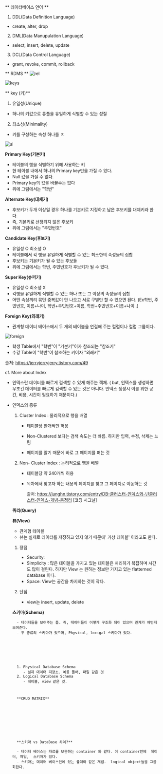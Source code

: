 ** 데이터베이스 언어 **

1. DDL(Data Definition Language) 
 - create, alter, drop
2. DML(Data Manupulation Language)
 - select, insert, delete, update
3. DCL(Data Control Language) 
 - grant, revoke, commit, rollback


** RDMS ** 
![rel](https://user-images.githubusercontent.com/86518113/147196002-76a87ed6-5d3c-4717-b979-f055fb3d1149.PNG)





![keys](https://user-images.githubusercontent.com/86518113/147192301-a8216030-e7bf-4de9-8629-8e282fc665f6.PNG)


** key (키)** 
1. 유일성(Unique)
 - 하나의 키값으로 튜플을 유일하게 식별할 수 있는 성질
 
2. 최소성(Minimality) 
 - 키를 구성하는 속성 하나를 ㅈ


![al](https://user-images.githubusercontent.com/86518113/147198244-cad6803b-a734-454d-9172-91418341fe58.PNG)




**Primary Key(기본키)** 

- 테이블의 행을 식별하기 위해 사용하는 키 
- 한 테이블 내에서 하나의 Primary key만을 가질 수 있다. 
- Null 값을 가질 수 없다. 
- Primary key의 값을 바꿀수는 없다 
- 위에 그림에서는 "학번" 



**Alternate Key(대체키)**
- 후보키가 두개 이상일 경우 하나를 기본키로 지정하고 남은 후보키를 대체키라 한다. 
- 즉, 기본키로 선정되지 않은 후보키
- 위에 그림에서는 "주민번호"



**Candidate Key(후보키)**
- 유일성 O 최소성 O
- 테이블에서 각 행을 유일하게 식별할 수 있는 최소한의 속성들의 집합
- 후보키는 기본키가 될 수 있는 후보들
- 위에 그림에서는 학번, 주민번호가 후보키가 될 수 있다.




**Super Key(슈퍼키)**
- 유일성 O 최소성 X
- 각행을 유일하게 식별할 수 있는 하나 또는 그 이상의 속성들의 집합
- 어떤 속싱끼리 묶던 중복값이 안 나오고 서로 구별만 할 수 있으면 된다. 
(Ex학번, 주민번호, 이름+나이, 학번+주민번호+이름, 학번+주민번호+이름+나이..) 




**Foreign Key(외래키)**

- 관계형 데이터 베이스에서 두 개의 테이블을 연결해 주는 컬럼이나 컬럼 그룹이다. 


![foreign](https://user-images.githubusercontent.com/86518113/147198541-b3670c52-05a5-406f-8684-c2ad9194be07.PNG)

- 학생 Table에서 "학번"이 "기본키"이자 참조되는 "참조키"
- 수강 Table이 "학번"이 참조하는 키이자 "외래키"

출처: https://jerryjerryjerry.tistory.com/49


cf. More about Index

* 인덱스란 데이터를 빠르게 검색할 수 있게 해주는 객체. ( but, 인덱스를 생성하면 무조건 데이터를 빠르게 검색할 수 있는 것은 아니다. 인덱스 생성시 이를 위한 공간, 비용, 시간이 필요하기 때문이다.)

* 인덱스의 종류 

  1) Cluster Index : 물리적으로 행을 배열

     - 테이블당 한개씩만 허용

     - Non-Clustered 보다는 검색 속도는 더 빠름. 하지만 입력, 수정, 삭제는 느림 

     - 페이지를 알기 때문에 바로 그 페이지를 펴는 것

       

  2) Non- Cluster Index : 논리적으로 행을 배열

     - 테이블당 약 240개씩 허용 

     - 목차에서 찾고자 하는 내용의 페이지를 찾고 그 페이지로 이동하는 것

       

       출처: https://junghn.tistory.com/entry/DB-클러스터-인덱스와-넌클러스터-인덱스-개념-총정리 [코딩 시그널]

   **쿼리(Query)**

     

     
     
  **뷰(View)**
     
     * 관계형 테이블
     * 뷰는 실제로 데이터를 저장하고 있지 않기 때문에' 가상 테이블' 이라고도 한다. 
     
     
     
     1. 장점 
     
        * Security: 
        * Simplicity : 많은 테이블을 가지고 있는 테이블은 처리하기 복잡하며 시간도 많이 걸린다. 하지만 View 는 원하는 정보만 가지고 있는 flatterned database 이다. 
        * Space:  View는 공간을 차지하는 것이 작다. 
     
     2. 단점 
     
        * view는 insert, update, delete 
     
        
        
        
        
  **스키마(Schema)**
        
        - 데이터들을 보여주는 틀. 즉, 데이터들이 어떻게 구조화 되어 있으며 관계가 어떤지 보여준다. 
        - 두 종류의 스키마가 있으며, Physical, locigal 스키마가 있다. 
        
        
        
 
        
        
        
        1. Physical Database Schema
           - 실제 데이터 저장소. 예를 들어, 파일 같은 것
        2. Logical Database Schema 
           - 테이블, view 같은 것. 
        
        
        
        **CRUD MATRIX** 
        
        
        
        
        
        
        
        
        
        **스키마 vs DataBase 차이?**
        
        - 데이터 베이스는 자료를 보관하는 container 와 같다. 이 container안에  데이터, 파일,  스키마가 있다. 
        - 스키마는 데이터 베이스안에 있는 폴더와 같은 개념.  logical object들을 그룹화한다.
     
     
     
     
     
     
     
     
     
     
